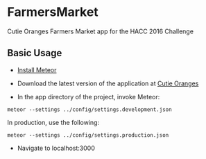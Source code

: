 # FarmersMarket
Cutie Oranges Farmers Market app for the HACC 2016 Challenge


## Basic Usage
* [Install Meteor](https://www.meteor.com/install)

* Download the latest version of the application at [Cutie Oranges](https://github.com/CutieOranges/FarmersMarket)

* In the app directory of the project, invoke Meteor:
```
meteor --settings ../config/settings.development.json
```
   In production, use the following:

```
meteor --settings ../config/settings.production.json
```

* Navigate to localhost:3000